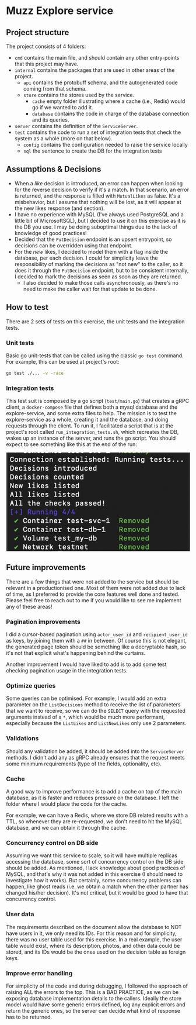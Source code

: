 
# Muzz Explore service

## Project structure

The project consists of 4 folders:

- `cmd` contains the main file, and should contain any other entry-points that this project may have.
- `internal` contains the packages that are used in other areas of the project.
    - `api` contains the protobuff schema, and the autogenerated code coming from that schema.
    - `store` contains the stores used by the service.
        - `cache` empty folder illustrating where a cache (i.e., Redis) would go if we wanted to add it.
        - `database` contains the code in charge of the database connection and its queries.
- `server` contains the definition of the `ServiceServer`.
- `test` contains the code to run a set of integration tests that check the system as a whole (more on that below).
    - `config` contains the configuration needed to raise the service locally
    - `sql` the sentence to create the DB for the integration tests

## Assumptions & Decisions

- When a _like_ decision is introduced, an error can happen when looking for the reverse decision to verify if it's a match. In that scenario, an error is returned, and the response is filled with `MutualLikes` as false. It's a misbehavior, but I assume that nothing will be lost, as it will appear at the new likes response (and section).
- I have no experience with MySQL (I've always used PostgreSQL and a little bit of MicrosoftSQL), but I decided to use it on this exercise as it is the DB you use. I may be doing suboptimal things due to the lack of knowledge of good practices!
- Decided that the `PutDecision` endpoint is an upsert entrypoint, so decisions can be overridden using that endpoint.
- For the _new_ likes, I decided to model them with a flag inside the database, per each decision. I could for simplicity leave the responsibility of marking the decisions as "not new" to the caller, so it does it through the `PutDecision` endpoint, but to be consistent internally, I decided to mark the decisions as seen as soon as they are returned.
    - I also decided to make those calls asynchronously, as there's no need to make the caller wait for that update to be done.

## How to test

There are 2 sets of tests on this exercise, the unit tests and the integration tests.

### Unit tests

Basic go unit-tests that can be called using the classic `go test` command. For example, this can be used at project's root:
```sh
go test ./... -v -race
```

### Integration tests

This test suit is composed by a go script (`test/main.go`) that creates a gRPC client, a `docker-compose` file that defines both a mysql database and the explore-service, and some extra files to help. The mission is to test the explore-service as a whole, creating it and the database, and doing requests through the client. To run it, I facilitated a script that is at the project's root called `run_integration_tests.sh`, which recreates the DB, wakes up an instance of the server, and runs the go script. You should expect to see something like this at the end of the run:

![alt text](image.png)

## Future improvements

There are a few things that were not added to the service but should be relevant in a productionised one. Most of them were not added due to lack of time, as I preferred to provide the core features well done and tested. Please feel free to reach out to me if you would like to see me implement any of these areas!

### Pagination improvements

I did a cursor-based pagination using `actor_user_id` and `recipient_user_id` as keys, by joining them with a `##` in between. Of course this is not elegant, the generated page token should be something like a decryptable hash, so it's not that explicit what's happening behind the curtains.

Another improvement I would have liked to add is to add some test checking pagination usage in the integration tests.

### Optimize queries

Some queries can be optimised. For example, I would add an extra parameter on the `ListDecisions` method to receive the list of parameters that we want to receive, so we can do the `SELECT` query with the requested arguments instead of a `*`, which would be much more performant, especially because the `ListLikes` and `ListNewLikes` only use 2 parameters.

### Validations

Should any validation be added, it should be added into the `ServiceServer` methods. I didn't add any as gRPC already ensures that the request meets some minimum requirements (type of the fields, optionality, etc).

### Cache

A good way to improve performance is to add a cache on top of the main database, as it is faster and reduces pressure on the database. I left the folder where I would place the code for the cache.

For example, we can have a Redis, where we store DB related results with a TTL, so whenever they are re-requested, we don't need to hit the MySQL database, and we can obtain it through the cache.

### Concurrency control on DB side

Assuming we want this service to scale, so it will have multiple replicas accessing the database, some sort of concurrency control on the DB side should be added. As mentioned, I lack knowledge about good practices of MySQL, and that's why it was not added in this exercise (I should need to investigate how it works). But certainly, some concurrency problems can happen, like ghost reads (i.e. we obtain a match when the other partner has changed his/her decision). It's not critical, but it would be good to have that concurrency control.

### User data

The requirements described on the document allow the database to NOT have users in it, we only need its IDs. For this reason and for simplicity, there was no user table used for this exercise. In a real example, the user table would exist, where its description, photos, and other data could be stored, and its IDs would be the ones used on the decision table as foreign keys.

### Improve error handling

For simplicity of the code and during debugging, I followed the approach of raising ALL the errors to the top. This is a BAD PRACTICE, as we can be exposing database implementation details to the callers. Ideally the store model would have some generic errors defined, log any explicit errors and return the generic ones, so the server can decide what kind of response has to be returned.